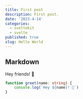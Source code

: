 ```yaml
---
title: First post
description: First post.
date: '2023-4-14'
categories:
  - sveltekit
  - svelte
published: true
slug: Hello World 
---
```


## Markdown

Hey friends! 👋

```ts
function greet(name: string) {
	console.log(`Hey ${name}! 👋`)
}
```